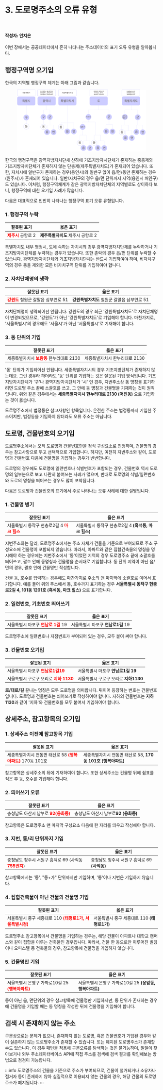 # 3. 도로명주소의 오류 유형

<br>

#### 작성자: 안지은

이번 장에서는 공공데이터에서 흔히 나타나는 주소데이터의 표기 오류 유형을 알아봅니다.

## 행정구역명 오기입

한국의 지역별 행정구역 체계는 아래 그림과 같습니다. 

<figure class="flex flex-col items-center justify-center">
    <img src="../img/4-3-localmap.png" title="click console">
</figure>

한국의 행정구역은 광역지방자치단체 산하에 기초지방자치단체가 존재하는 중층제와 기초지방자치단체가 존재하지 않는 단층제(제주특별자치도)가 혼재되어 있습니다. 또한, 자치시에 일반구가 존재하는 경우(용인시)와 일반구 없이 읍/면/동만 존재하는 경우(원주시)가 혼재되어 있습니다. 일반/자치구의 경우 읍/면 단위까지 지역(용인시 처인구)도 있습니다. 이처럼, 행정구역체계가 같은 광역지방자치단체의 지역별로도 상이하다 보니,   행정구역에 대한 오기입 사례가 많습니다. 

다음은 대표적으로 빈번히 나타나는 행정구역 표기 오류 유형입니다.

### 1. 행정구역 누락

|잘못된 표기|옳은 표기|
|----------|--------|
|<span style="color:red; font-weight:bold;">제주시</span> 공항로 2| **제주특별자치도** 제주시 공항로 2|


특별자치도 내부 행정시, 도에 속하는 자치시의 경우 광역지방자치단체를 누락하거나 기초지방자치단체를 누락하는 경우가 있습니다. 또한 촌락의 경우 읍/면 단위를 누락할 수 있습니다. 광역지방자치단체와 기초지방자치단체는 반드시 기입하여야 하며, 비자치구역의 경우 동을 제외한 모든 비자치구역 단위를 기입하여야 합니다.


### 2. 자치단체명의 생략

|잘못된 표기|옳은 표기|
|----------|--------|
|<span style="color:red; font-weight:bold;">강원도</span> 철원군 갈말읍 삼부연로 51| **강원특별자치도** 철원군 갈말읍 삼부연로 51|


자치단체명이 생략되어선 안됩니다. 강원도의 경우 최근 '강원특별자치도'로 자치단체명이 변경되었으므로, '강원도'가 아닌 '강원특별자치도'로 기입해야 합니다. 마찬가지로, '서울특별시'의 경우에도 '서울시'가 아닌 '서울특별시'로 기재해야 합니다.


### 3. 동 단위의 기입

|잘못된 표기|옳은 표기|
|----------|--------|
|세종특별자치시 <span style="color:red; font-weight:bold;">보람동</span> 한누리대로 2130|세종특별자치시 한누리대로 2130|

'동' 단위가 기입되어선 안됩니다. 세종특별자치시의 경우 기초지방단체가 존재하지 않는데요. 그런 경우라 하더라도 '동' 단위를 기입하는 것은 잘못된 기입 방식입니다.  기초지방자치단체가 '구'나 광역지방자치단체가 '시' 인 경우, 지번주소상 동 명칭을 표기하려면 도로명 주소 끝에 소괄호를 쓰고, 그 안에 동 명칭과 건물명을 기재하는 것이 원칙입니다. 위와 같은 경우에서는 **세종특별자치시 한누리대로 2130 (어진동)** 으로 기입하는 것이 옳습니다.

도로명주소에서 법정동은 참고사항인 항목입니다. 온전한 주소는 법정동까지 기입한 주소이지만, 법정동을 기입하지 않더라도 오류 주소는 아닙니다.

## 도로명, 건물번호의 오기입

도로명주소에서는 오직 도로명과 건물번호만을 정식 구성요소로 인정하며, 건물명의 경우는 참고사항으로 두고 선택적으로 기입합니다. 하지만, 여전히 지번주소와 같이, 도로명과 건물번호 다음에 건물명을 기입하는 경우가 빈번합니다.

도로명의 경우에도 도로명에 일련번호나 식별번호가 포함되는 경우, 건물번호 역시 도로명의 일부분으로 보고 나란히 붙여쓰는 사례가 많으며, 반대로 도로명의 식별/일련번호와 도로의 명칭을 띄어쓰는 경우도 많이 포착됩니다.

다음은 도로명과 건물번호의 표기에서 주로 나타나는 오류 사례에 대한 설명입니다.

### 1. 건물명 병기

|잘못된 표기|옳은 표기|
|----------|--------|
|서울특별시 동작구 현충로2길 4 <span style="color:red; font-weight:bold;">마크 힐스</span> |서울특별시 동작구 현충로2길 4 **(흑석동, 마크 힐스)**|

지번주소와는 달리, 도로명주소에서는 주소 자체가 건물을 기준으로 부여되므로 주소 구성요소에 건물명이 포함되지 않습니다. 따라서, 아파트와 같은 집합건축물의 명칭을 명시해야 하는 경우에는 지번주소에서 '동'이었던 지역의 경우 도로명주소 끝에 소괄호를 띄어쓰고, 괄호 안에 동명칭과 건물명을 순서대로 기입합니다. 동 단위 지역이 아닌 읍/면의 경우, 괄호 안에 건물명만 작성합니다. 

건물 동, 호수를 입력하는 경우에도 마찬가지로 주소의 맨 마지막에 소괄호로 이어서 표기합니다. 예를 들어 위의 주소에서 동, 호수까지 표기하는 경우 **서울특별시 동작구 현충로2길 4, 101동 1201호 (흑석동, 마크 힐스)** 으로 표기합니다.


### 2. 일련번호, 기초번호 띄어쓰기

|잘못된 표기|옳은 표기|
|----------|--------|
|서울특별시 마포구 <span style="color:red; font-weight:bold;">연남로  1길</span> 19|서울특별시 마포구 **연남로1길** 19|

도로명주소에 일련번호나 지점번호가 부여되어 있는 경우, 모두 붙여 써야 합니다.


### 3. 건물번호 오기입

|잘못된 표기|옳은 표기|
|----------|--------|
|서울특별시 마포구 <span style="color:red; font-weight:bold;">연남로1길19</span>|서울특별시 마포구 **연남로1길 19** |
|서울특별시 구로구 오리로 <span style="color:red; font-weight:bold;">지하    1130</span> | 서울특별시 구로구 오리로 **지하1130**|


**로/대로/길** 끝나는 명칭은 모두 도로명을 의미합니다. 뒤이어 등장하는 번호는 건물번호입니다. 도로명과 건물번호는 띄어쓰기로 작성하여야 합니다. 지하의 건물번호는 **지하1130**과 같이 '지하'와 건물번호를 모두 붙여서 기입하여야 합니다.


## 상세주소, 참고항목의 오기입

### 1. 상세주소 이전에 참고항목 기입
|잘못된 표기|옳은 표기|
|----------|--------|
|세종특별자치시 연동면 태산로 58 <span style="color:red; font-weight:bold;">(행복아파트)</span> 170동 101호|세종특별자치시 연동면 태산로 58, **170동 101호 (행복아파트)** |

참고항목은 상세주소의 뒤에 기재하여야 합니다. 또한 상세주소는 건물명 뒤에 쉼표를 적은 후 동, 호수를 기입해야 합니다.


### 2. 띄어쓰기 오류
|잘못된 표기|옳은 표기|
|----------|--------|
|충청남도 아산시 남부로 <span style="color:red; font-weight:bold;">92(용화동)</span>|충청남도 아산시 남부로**92  (용화동)** |

참고항목은 도로명주소 맨 마지막 구성요소 다음에 한 자리를 띄우고 작성해야 합니다.


### 3. 지번, 통/리 단위까지 기입
|잘못된 표기|옳은 표기|
|----------|--------|
|충청남도 청주시 서원구 흥덕로 69 (사직동<span style="color:red; font-weight:bold;"> 755번지</span>)|충청남도 청주시 서원구 흥덕로 69 **(사직동)** |

참고항목에서는 '동', "동+가" 단위까지만 기입하며, '통'이나 지번은 기입하지 않습니다. 

### 4. 집합건축물이 아닌 건물의 건물명 기입
|잘못된 표기|옳은 표기|
|----------|--------|
|서울특별시 중구 세종대로 110 <span style="color:red; font-weight:bold;">(태평로1가, 서울특별시청)</span>|서울특별시 중구 세종대로 110 **(태평로1가)** |

도로명주소 참고항목에서 건물명을 기입하는 경우는, 해당 건물이 아파트나 대학교 캠퍼스와 같이 집합을 이루는 건축물인 경우입니다. 따라서, 건물 한 동으로만 이루어진 빌딩이나 오피스텔 등 건축물의 경우, 참고항목에 건물명을 기입하지 않습니다. 

### 5. 건물명만 기입
|잘못된 표기|옳은 표기|
|----------|--------|
|서울특별시 은평구 가좌로10길 25 <span style="color:red; font-weight:bold;">(행복아파트)</span>|서울특별시 은평구 가좌로10길 25 **(응암동, 행복아파트)**|

동이 아닌 읍, 면단위의 경우 참고항목에 건물명만 기입하지만, 동 단위가 존재하는 경우에 건물명을 기입할 때는 동 명칭을 작성한 뒤에 건물명을 기입해야 합니다.

## 검색 시 존재하지 않는 주소

구문상으로는 문제가 없으나, 존재하지 않는 도로명, 혹은 건물번호가 기입된 경우와 같이 실존하지 않는 도로명주소가 존재할 수 있습니다. 또는 폐지된 도로명주소가 존재할 수도 있습니다. 이 경우 패턴을 적용해 구문오류를 탐색하는 것은 불가능하며, 일일이 찾아보거나 외부 주소데이터베이스 API에 직접 주소를 검색해 검색 결과를 확인해보는 방법으로 점검이 가능합니다.

:::info
도로명주소의 건물을 기준으로 주소가 부여되므로, 건물이 철거되거나 소유자나 점거자 등이 존재하지 않아 실질적으로 이용되지 않는 건물의 경우, 해당 건물의 도로명주소가 폐지됩니다.
:::
